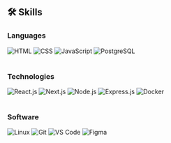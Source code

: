 ## 🛠 Skills

### Languages
![HTML](https://img.shields.io/badge/HTML--%23e54d26)
![CSS](https://img.shields.io/badge/CSS--%233d8fc6)
![JavaScript](https://img.shields.io/badge/JavaScript--%23f0db4f)
![PostgreSQL](https://img.shields.io/badge/PostgreSQL--%23336791)
</br>
</br>
### Technologies
![React.js](https://img.shields.io/badge/React.js--%2361dafb)
![Next.js](https://img.shields.io/badge/Gatsby.js--%23000000)
![Node.js](https://img.shields.io/badge/Node.js--%2383cd29)
![Express.js](https://img.shields.io/badge/Express.js--%23f5f5f5)
![Docker](https://img.shields.io/badge/Docker--%23019bc6)
</br>
</br>
### Software
![Linux](https://img.shields.io/badge/Linux--%23000000)
![Git](https://img.shields.io/badge/Git--%23f34f29)
![VS Code](https://img.shields.io/badge/VS%20Code--%233c99d4)
![Figma](https://img.shields.io/badge/Figma--%23f24e1e)

<!--### Hi there 👋 -->
<!--
### Languages
![HTML](https://img.shields.io/badge/HTML-%23e54d26)
![CSS](https://img.shields.io/badge/CSS-%233d8fc6)
![JavaScript](https://img.shields.io/badge/JavaScript-%23f0db4f)
![PostgreSQL](https://img.shields.io/badge/PostgreSQL-%23336791)

### Technologies
![React.js](https://img.shields.io/badge/React.js-%2361dafb)
![Gatsby.js](https://img.shields.io/badge/Gatsby.js-%2364328b)
![Node.js](https://img.shields.io/badge/Node.js-%2383cd29)
![Express.js](https://img.shields.io/badge/Express.js-%23f5f5f5)
![Docker](https://img.shields.io/badge/Docker-%23019bc6)

### Software
![Linux](https://img.shields.io/badge/Linux-%23000000)
![Git](https://img.shields.io/badge/Git-%23f34f29)
![VS Code](https://img.shields.io/badge/VS%20Code-%233c99d4)
![Figma](https://img.shields.io/badge/Figma-%23f24e1e)

-->




<!--
**ZediWards/ZediWards** is a ✨ _special_ ✨ repository because its `README.md` (this file) appears on your GitHub profile.

Here are some ideas to get you started:

- 🔭 I’m currently working on ...
- 🌱 I’m currently learning ...
- 👯 I’m looking to collaborate on ...
- 🤔 I’m looking for help with ...
- 💬 Ask me about ...
- 📫 How to reach me: ...
- 😄 Pronouns: ...
- ⚡ Fun fact: ...
-->
